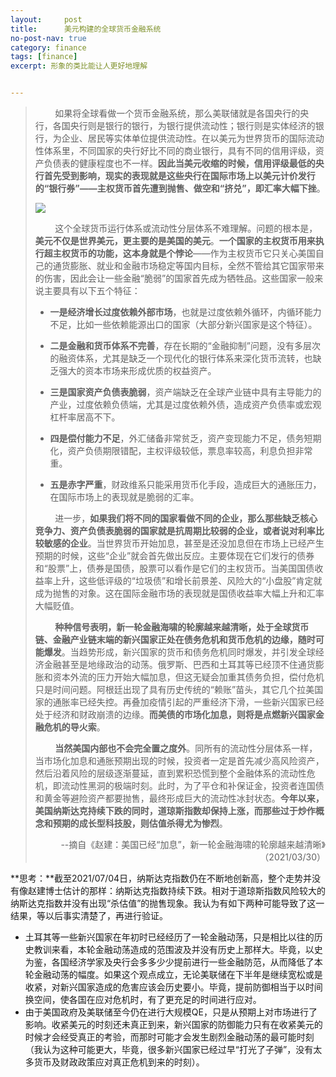 ```yaml
---
layout:     post
title:      美元构建的全球货币金融系统
no-post-nav: true
category: finance
tags: [finance]
excerpt: 形象的类比能让人更好地理解


---
```


> &nbsp;&nbsp;&nbsp;&nbsp;&nbsp;&nbsp;&nbsp;&nbsp;如果将全球看做一个货币金融系统，那么美联储就是各国央行的央行，各国央行则是银行的银行，为银行提供流动性；银行则是实体经济的银行，为企业、居民等实体单位提供流动性。在以美元为世界货币的国际流动性体系里，不同国家的央行好比不同的商业银行，具有不同的信用评级，资产负债表的健康程度也不一样。**因此当美元收缩的时候，信用评级最低的央行首先受到影响，现实的表现就是这些央行在国际市场上以美元计价发行的“银行券”——主权货币首先遭到抛售、做空和“挤兑”，即汇率大幅下挫**。
>
> ![](https://ninjacatii.github.io/assets/images/2021/debt.jpg)
>
> &nbsp;&nbsp;&nbsp;&nbsp;&nbsp;&nbsp;&nbsp;&nbsp;这个全球货币运行体系或流动性分层体系不难理解。问题的根本是，**美元不仅是世界美元，更主要的是美国的美元**。**一个国家的主权货币用来执行超主权货币的功能，这本身就是个悖论**——作为主权货币它只关心美国自己的通货膨胀、就业和金融市场稳定等国内目标，全然不管给其它国家带来的伤害，因此会让一些金融“脆弱”的国家首先成为牺牲品。这些国家一般来说主要具有以下五个特征：
>
> - **一是经济增长过度依赖外部市场**，也就是过度依赖外循环，内循环能力不足，比如一些依赖能源出口的国家（大部分新兴国家是这个特征）。
>
> - **二是金融和货币体系不完善**，存在长期的“金融抑制”问题，没有多层次的融资体系，尤其是缺乏一个现代化的银行体系来深化货币流转，也缺乏强大的资本市场来形成优质的权益资产。
>
> - **三是国家资产负债表脆弱**，资产端缺乏在全球产业链中具有主导能力的产业，过度依赖负债端，尤其是过度依赖外债，造成资产负债率或宏观杠杆率居高不下。
>
> - **四是偿付能力不足**，外汇储备非常贫乏，资产变现能力不足，债务短期化，资产负债期限错配，主权评级较低，票息率较高，利息负担非常重。
>
> - **五是赤字严重**，财政维系只能采用货币化手段，造成巨大的通胀压力，在国际市场上的表现就是脆弱的汇率。
>
>
> &nbsp;&nbsp;&nbsp;&nbsp;&nbsp;&nbsp;&nbsp;&nbsp;进一步，**如果我们将不同的国家看做不同的企业，那么那些缺乏核心竞争力、资产负债表脆弱的国家就是抗周期比较弱的企业，或者说对利率比较敏感的企业**。当世界货币开始加息，甚至是还没加息但在市场上已经产生预期的时候，这些“企业”就会首先做出反应。主要体现在它们发行的债券和“股票”上，债券是国债，股票可以看作是它们的主权货币。当美国国债收益率上升，这些低评级的“垃圾债”和增长前景差、风险大的“小盘股”肯定就成为抛售的对象。这在国际金融市场的表现就是国债收益率大幅上升和汇率大幅贬值。
>
> &nbsp;&nbsp;&nbsp;&nbsp;&nbsp;&nbsp;&nbsp;&nbsp;**种种信号表明，新一轮金融海啸的轮廓越来越清晰，处于全球货币链、金融产业链末端的新兴国家正处在债务危机和货币危机的边缘，随时可能爆发**。当趋势形成，新兴国家的货币和债务危机同时爆发，并引发全球经济金融甚至是地缘政治的动荡。俄罗斯、巴西和土耳其等已经顶不住通货膨胀和资本外流的压力开始大幅加息，但这无疑会加重其债务负担，偿付危机只是时间问题。阿根廷出现了具有历史传统的“赖账”苗头，其它几个拉美国家的通胀率已经失控。再叠加疫情引起的严重经济下滑，一些新兴国家已经处于经济和财政崩溃的边缘。**而美债的市场化加息，则将是点燃新兴国家金融危机的导火索**。
>
> &nbsp;&nbsp;&nbsp;&nbsp;&nbsp;&nbsp;&nbsp;&nbsp;**当然美国内部也不会完全置之度外**。同所有的流动性分层体系一样，当市场化加息和通胀预期出现的时候，投资者一定是首先减少高风险资产，然后沿着风险的层级逐渐蔓延，直到累积恐慌到整个金融体系的流动性危机，即流动性黑洞的极端时刻。此时，为了平仓和补保证金，投资者连国债和黄金等避险资产都要抛售，最终形成巨大的流动性冰封状态。**今年以来，美国纳斯达克持续下跌的同时，道琼斯指数却保持上涨，而那些过于炒作概念和预期的成长型科技股，则估值杀得尤为惨烈**。
>
> <div style="text-align: right">--摘自《赵建：美国已经“加息”，新一轮金融海啸的轮廓越来越清晰》（2021/03/30）</div>

**思考：**截至2021/07/04日，纳斯达克指数仍在不断地创新高，整个走势并没有像赵建博士估计的那样：纳斯达克指数持续下跌。相对于道琼斯指数风险较大的纳斯达克指数并没有出现“杀估值”的抛售现象。我认为有如下两种可能导致了这一结果，等以后事实清楚了，再进行验证。

- 土耳其等一些新兴国家在年初时已经经历了一轮金融动荡，只是相比以往的历史教训来看，本轮金融动荡造成的范围波及并没有历史上那样大。毕竟，以史为鉴，各国经济学家及央行会多多少少提前进行一些金融防范，从而降低了本轮金融动荡的幅度。如果这个观点成立，无论美联储在下半年是继续宽松或是收紧，对新兴国家造成的危害应该会历史要小。毕竟，提前防御相当于以时间换空间，使各国在应对危机时，有了更充足的时间进行应对。
- 由于美国政府及美联储至今仍在进行大规模QE，只是从预期上对市场进行了影响。收紧美元的时刻还未真正到来，新兴国家的防御能力只有在收紧美元的时候才会经受真正的考验，而那时可能才会发生剧烈金融动荡的最可能时刻（我认为这种可能更大，毕竟，很多新兴国家已经过早“打光了子弹”，没有太多货币及财政政策应对真正危机到来的时刻）。

